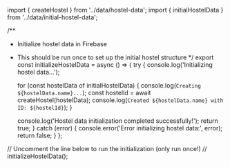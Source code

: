 import { createHostel } from '../data/hostel-data';
import { initialHostelData } from '../data/initial-hostel-data';

/**
 * Initialize hostel data in Firebase
 * This should be run once to set up the initial hostel structure
 */
export const initializeHostelData = async () => {
  try {
    console.log('Initializing hostel data...');
    
    for (const hostelData of initialHostelData) {
      console.log(`Creating ${hostelData.name}...`);
      const hostelId = await createHostel(hostelData);
      console.log(`Created ${hostelData.name} with ID: ${hostelId}`);
    }
    
    console.log('Hostel data initialization completed successfully!');
    return true;
  } catch (error) {
    console.error('Error initializing hostel data:', error);
    return false;
  }
};

// Uncomment the line below to run the initialization (only run once!)
// initializeHostelData();
